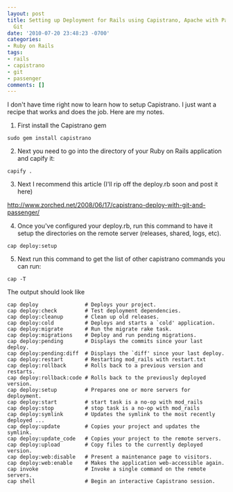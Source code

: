 ```yaml
---
layout: post
title: Setting up Deployment for Rails using Capistrano, Apache with Passenger and
  Git
date: '2010-07-20 23:48:23 -0700'
categories:
- Ruby on Rails
tags:
- rails
- capistrano
- git
- passenger
comments: []
---
```

I don't have time right now to learn how to setup Capistrano. I just want a recipe that works and does the job. Here are my notes.

1) First install the Capistrano gem

``` shell
sudo gem install capistrano
```

2) Next you need to go into the directory of your Ruby on Rails application and capify it:

``` shell
capify .
```

3) Next I recommend this article (I'll rip off the deploy.rb soon and post it here)

<a href="http://www.zorched.net/2008/06/17/capistrano-deploy-with-git-and-passenger/" target="_blank">http://www.zorched.net/2008/06/17/capistrano-deploy-with-git-and-passenger/</a>

4) Once you've configured your deploy.rb, run this command to have it setup the directories on the remote server (releases, shared, logs, etc).

``` shell
cap deploy:setup
```

5) Next run this command to get the list of other capistrano commands you can run:

``` shell
cap -T
```

The output should look like

``` shell
cap deploy               # Deploys your project.
cap deploy:check         # Test deployment dependencies.
cap deploy:cleanup       # Clean up old releases.
cap deploy:cold          # Deploys and starts a `cold' application.
cap deploy:migrate       # Run the migrate rake task.
cap deploy:migrations    # Deploy and run pending migrations.
cap deploy:pending       # Displays the commits since your last deploy.
cap deploy:pending:diff  # Displays the `diff' since your last deploy.
cap deploy:restart       # Restarting mod_rails with restart.txt
cap deploy:rollback      # Rolls back to a previous version and restarts.
cap deploy:rollback:code # Rolls back to the previously deployed version.
cap deploy:setup         # Prepares one or more servers for deployment.
cap deploy:start         # start task is a no-op with mod_rails
cap deploy:stop          # stop task is a no-op with mod_rails
cap deploy:symlink       # Updates the symlink to the most recently deployed ...
cap deploy:update        # Copies your project and updates the symlink.
cap deploy:update_code   # Copies your project to the remote servers.
cap deploy:upload        # Copy files to the currently deployed version.
cap deploy:web:disable   # Present a maintenance page to visitors.
cap deploy:web:enable    # Makes the application web-accessible again.
cap invoke               # Invoke a single command on the remote servers.
cap shell                # Begin an interactive Capistrano session.
```

